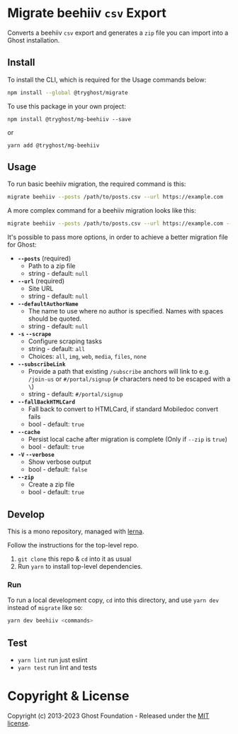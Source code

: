 # Migrate beehiiv `csv` Export

Converts a beehiiv `csv` export and generates a `zip` file you can import into a Ghost installation.


## Install

To install the CLI, which is required for the Usage commands below:

```sh
npm install --global @tryghost/migrate
```

To use this package in your own project:

`npm install @tryghost/mg-beehiiv --save`

or

`yarn add @tryghost/mg-beehiiv`


## Usage

To run basic beehiiv migration, the required command is this:

```sh
migrate beehiiv --posts /path/to/posts.csv --url https://example.com
```

A more complex command for a beehiiv migration looks like this:

```sh
migrate beehiiv --posts /path/to/posts.csv --url https://example.com --default_author_name 'Author Name' --subscribeLink '/join'
```

It's possible to pass more options, in order to achieve a better migration file for Ghost:

- **`--posts`** (required)
    - Path to a zip file
    - string - default: `null`
- **`--url`** (required)
    - Site URL
    - string - default: `null`  
- **`--defaultAuthorName`** 
    - The name to use where no author is specified. Names with spaces should be quoted.
    - string - default: `null`
- **`-s` `--scrape`** 
    - Configure scraping tasks
    - string - default: `all` 
    - Choices: `all`, `img`, `web`, `media`, `files`, `none`
- **`--subscribeLink`** 
    - Provide a path that existing `/subscribe` anchors will link to e.g. `/join-us` or `#/portal/signup` (`#` characters need to be escaped with a `\`)
    - string - default: `#/portal/signup`
- **`--fallBackHTMLCard`** 
    - Fall back to convert to HTMLCard, if standard Mobiledoc convert fails
    - bool - default: `true`     
- **`--cache`** 
    - Persist local cache after migration is complete (Only if `--zip` is `true`)
    - bool - default: `true`
- **`-V` `--verbose`** 
    - Show verbose output
    - bool - default: `false`
- **`--zip`** 
    - Create a zip file
    - bool - default: `true`   


## Develop

This is a mono repository, managed with [lerna](https://lerna.js.org).

Follow the instructions for the top-level repo.
1. `git clone` this repo & `cd` into it as usual
2. Run `yarn` to install top-level dependencies.


### Run

To run a local development copy, `cd` into this directory, and use `yarn dev` instead of `migrate` like so:

```sh
yarn dev beehiiv <commands>
```


## Test

- `yarn lint` run just eslint
- `yarn test` run lint and tests


# Copyright & License

Copyright (c) 2013-2023 Ghost Foundation - Released under the [MIT license](LICENSE).
